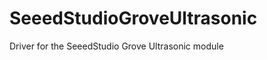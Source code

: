 SeeedStudioGroveUltrasonic
==========================

Driver for the SeeedStudio Grove Ultrasonic module
